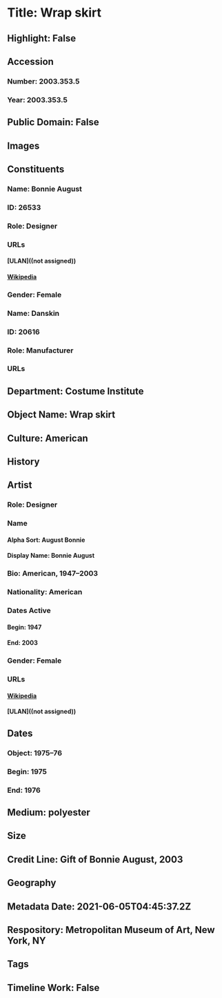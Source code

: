 # Title: Wrap skirt
## Highlight: False
## Accession
### Number: 2003.353.5
### Year: 2003.353.5
## Public Domain: False
## Images
## Constituents
### Name: Bonnie August
### ID: 26533
### Role: Designer
### URLs
#### [ULAN]((not assigned))
#### [Wikipedia](https://www.wikidata.org/wiki/Q106548913)
### Gender: Female
### Name: Danskin
### ID: 20616
### Role: Manufacturer
### URLs
## Department: Costume Institute
## Object Name: Wrap skirt
## Culture: American
## History
## Artist
### Role: Designer
### Name
#### Alpha Sort: August Bonnie
#### Display Name: Bonnie August
### Bio: American, 1947–2003
### Nationality: American
### Dates Active
#### Begin: 1947
#### End: 2003
### Gender: Female
### URLs
#### [Wikipedia](https://www.wikidata.org/wiki/Q106548913)
#### [ULAN]((not assigned))
## Dates
### Object: 1975–76
### Begin: 1975
### End: 1976
## Medium: polyester
## Size
## Credit Line: Gift of Bonnie August, 2003
## Geography
## Metadata Date: 2021-06-05T04:45:37.2Z
## Respository: Metropolitan Museum of Art, New York, NY
## Tags
## Timeline Work: False